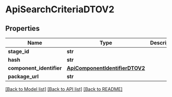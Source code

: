 # ApiSearchCriteriaDTOV2

## Properties
Name | Type | Description | Notes
------------ | ------------- | ------------- | -------------
**stage_id** | **str** |  | [optional] 
**hash** | **str** |  | [optional] 
**component_identifier** | [**ApiComponentIdentifierDTOV2**](ApiComponentIdentifierDTOV2.md) |  | [optional] 
**package_url** | **str** |  | [optional] 

[[Back to Model list]](../README.md#documentation-for-models) [[Back to API list]](../README.md#documentation-for-api-endpoints) [[Back to README]](../README.md)

